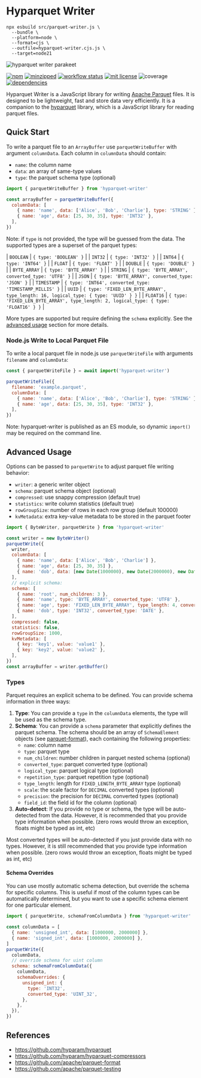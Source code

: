 # Hyparquet Writer

```
npx esbuild src/parquet-writer.js \
  --bundle \
  --platform=node \
  --format=cjs \
  --outfile=hyparquet-writer.cjs.js \
  --target=node21
```

![hyparquet writer parakeet](hyparquet-writer.jpg)

[![npm](https://img.shields.io/npm/v/hyparquet-writer)](https://www.npmjs.com/package/hyparquet-writer)
[![minzipped](https://img.shields.io/bundlephobia/minzip/hyparquet-writer)](https://www.npmjs.com/package/hyparquet-writer)
[![workflow status](https://github.com/hyparam/hyparquet-writer/actions/workflows/ci.yml/badge.svg)](https://github.com/hyparam/hyparquet-writer/actions)
[![mit license](https://img.shields.io/badge/License-MIT-orange.svg)](https://opensource.org/licenses/MIT)
![coverage](https://img.shields.io/badge/Coverage-96-darkred)
[![dependencies](https://img.shields.io/badge/Dependencies-1-blueviolet)](https://www.npmjs.com/package/hyparquet-writer?activeTab=dependencies)

Hyparquet Writer is a JavaScript library for writing [Apache Parquet](https://parquet.apache.org) files. It is designed to be lightweight, fast and store data very efficiently. It is a companion to the [hyparquet](https://github.com/hyparam/hyparquet) library, which is a JavaScript library for reading parquet files.

## Quick Start

To write a parquet file to an `ArrayBuffer` use `parquetWriteBuffer` with argument `columnData`. Each column in `columnData` should contain:

- `name`: the column name
- `data`: an array of same-type values
- `type`: the parquet schema type (optional)

```javascript
import { parquetWriteBuffer } from 'hyparquet-writer'

const arrayBuffer = parquetWriteBuffer({
  columnData: [
    { name: 'name', data: ['Alice', 'Bob', 'Charlie'], type: 'STRING' },
    { name: 'age', data: [25, 30, 35], type: 'INT32' },
  ],
})
```

Note: if `type` is not provided, the type will be guessed from the data. The supported types are a superset of the parquet types:

| `BOOLEAN` | `{ type: 'BOOLEAN' }` |
| `INT32` | `{ type: 'INT32' }` |
| `INT64` | `{ type: 'INT64' }` |
| `FLOAT` | `{ type: 'FLOAT' }` |
| `DOUBLE` | `{ type: 'DOUBLE' }` |
| `BYTE_ARRAY` | `{ type: 'BYTE_ARRAY' }` |
| `STRING` | `{ type: 'BYTE_ARRAY', converted_type: 'UTF8' }` |
| `JSON` | `{ type: 'BYTE_ARRAY', converted_type: 'JSON' }` |
| `TIMESTAMP` | `{ type: 'INT64', converted_type: 'TIMESTAMP_MILLIS' }` |
| `UUID` | `{ type: 'FIXED_LEN_BYTE_ARRAY', type_length: 16, logical_type: { type: 'UUID' } }` |
| `FLOAT16` | `{ type: 'FIXED_LEN_BYTE_ARRAY', type_length: 2, logical_type: { type: 'FLOAT16' } }` |

More types are supported but require defining the `schema` explicitly. See the [advanced usage](#advanced-usage) section for more details.

### Node.js Write to Local Parquet File

To write a local parquet file in node.js use `parquetWriteFile` with arguments `filename` and `columnData`:

```javascript
const { parquetWriteFile } = await import('hyparquet-writer')

parquetWriteFile({
  filename: 'example.parquet',
  columnData: [
    { name: 'name', data: ['Alice', 'Bob', 'Charlie'], type: 'STRING' },
    { name: 'age', data: [25, 30, 35], type: 'INT32' },
  ],
})
```

Note: hyparquet-writer is published as an ES module, so dynamic `import()` may be required on the command line.

## Advanced Usage

Options can be passed to `parquetWrite` to adjust parquet file writing behavior:

 - `writer`: a generic writer object
 - `schema`: parquet schema object (optional)
 - `compressed`: use snappy compression (default true)
 - `statistics`: write column statistics (default true)
 - `rowGroupSize`: number of rows in each row group (default 100000)
 - `kvMetadata`: extra key-value metadata to be stored in the parquet footer

```javascript
import { ByteWriter, parquetWrite } from 'hyparquet-writer'

const writer = new ByteWriter()
parquetWrite({
  writer,
  columnData: [
    { name: 'name', data: ['Alice', 'Bob', 'Charlie'] },
    { name: 'age', data: [25, 30, 35] },
    { name: 'dob', data: [new Date(1000000), new Date(2000000), new Date(3000000)] },
  ],
  // explicit schema:
  schema: [
    { name: 'root', num_children: 3 },
    { name: 'name', type: 'BYTE_ARRAY', converted_type: 'UTF8' },
    { name: 'age', type: 'FIXED_LEN_BYTE_ARRAY', type_length: 4, converted_type: 'DECIMAL', scale: 2, precision: 4 },
    { name: 'dob', type: 'INT32', converted_type: 'DATE' },
  ],
  compressed: false,
  statistics: false,
  rowGroupSize: 1000,
  kvMetadata: [
    { key: 'key1', value: 'value1' },
    { key: 'key2', value: 'value2' },
  ],
})
const arrayBuffer = writer.getBuffer()
```

### Types

Parquet requires an explicit schema to be defined. You can provide schema information in three ways:

1. **Type**: You can provide a `type` in the `columnData` elements, the type will be used as the schema type.
2. **Schema**: You can provide a `schema` parameter that explicitly defines the parquet schema. The schema should be an array of `SchemaElement` objects (see [parquet-format](https://github.com/apache/parquet-format)), each containing the following properties:
   - `name`: column name
   - `type`: parquet type
   - `num_children`: number children in parquet nested schema (optional)
   - `converted_type`: parquet converted type (optional)
   - `logical_type`: parquet logical type (optional)
   - `repetition_type`: parquet repetition type (optional)
   - `type_length`: length for `FIXED_LENGTH_BYTE_ARRAY` type (optional)
   - `scale`: the scale factor for `DECIMAL` converted types (optional)
   - `precision`: the precision for `DECIMAL` converted types (optional)
   - `field_id`: the field id for the column (optional)
3. **Auto-detect**: If you provide no type or schema, the type will be auto-detected from the data. However, it is recommended that you provide type information when possible. (zero rows would throw an exception, floats might be typed as int, etc)

Most converted types will be auto-detected if you just provide data with no types. However, it is still recommended that you provide type information when possible. (zero rows would throw an exception, floats might be typed as int, etc)

#### Schema Overrides

You can use mostly automatic schema detection, but override the schema for specific columns. This is useful if most of the column types can be automatically determined, but you want to use a specific schema element for one particular element.

```javascript
import { parquetWrite, schemaFromColumnData } from 'hyparquet-writer'

const columnData = [
  { name: 'unsigned_int', data: [1000000, 2000000] },
  { name: 'signed_int', data: [1000000, 2000000] },
]
parquetWrite({
  columnData,
  // override schema for uint column
  schema: schemaFromColumnData({
    columnData,
    schemaOverrides: {
      unsigned_int: {
        type: 'INT32',
        converted_type: 'UINT_32',
      },
    },
  }),
})
```

## References

 - https://github.com/hyparam/hyparquet
 - https://github.com/hyparam/hyparquet-compressors
 - https://github.com/apache/parquet-format
 - https://github.com/apache/parquet-testing
